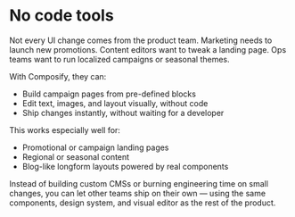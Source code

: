 # No code tools

Not every UI change comes from the product team. Marketing needs to launch new promotions. Content editors want to tweak a landing page. Ops teams want to run localized campaigns or seasonal themes.

With Composify, they can:

- Build campaign pages from pre-defined blocks
- Edit text, images, and layout visually, without code
- Ship changes instantly, without waiting for a developer

This works especially well for:

- Promotional or campaign landing pages
- Regional or seasonal content
- Blog-like longform layouts powered by real components

Instead of building custom CMSs or burning engineering time on small changes, you can let other teams ship on their own — using the same components, design system, and visual editor as the rest of the product.
